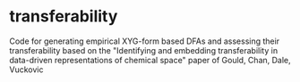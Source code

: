# transferability
Code for generating empirical XYG-form based DFAs and assessing their transferability based on the "Identifying and embedding transferability in data-driven representations of chemical space" paper of Gould, Chan, Dale, Vuckovic
